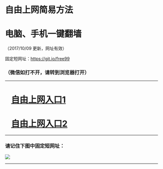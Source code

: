 ﻿# 自由上网简易方法

# 电脑、手机一键翻墙

（2017/10/09 更新，网址有效）

固定短网址：https://git.io/free99

### （微信如打不开，请转到浏览器打开）


***





# &nbsp;&nbsp; <a href="http://ft2091032034.fwq-tz-1001.info/fwqtz01.html?t=100900118829 " target="_blank">自由上网入口1</a>
# &nbsp;&nbsp; <a href="http://ft1917715061.fwq-tz-1002.info/fwqtz02.html?t=10090018233 " target="_blank">自由上网入口2</a>
***

### 请记住下图中固定短网址：

<img src="https://s3-us-west-2.amazonaws.com/fwq-1001/yjfq-20170905okok.png" /> 


***

